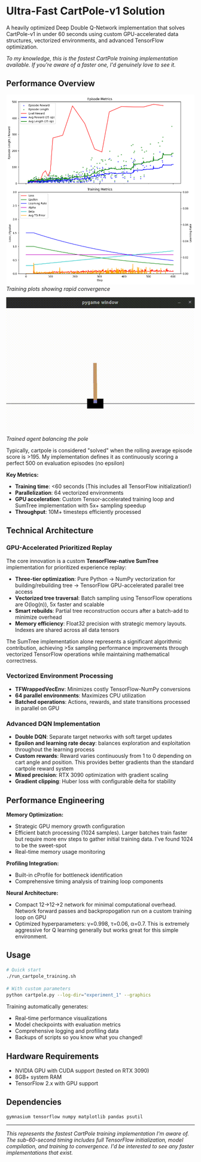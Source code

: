 # Ultra-Fast CartPole-v1 Solution

A heavily optimized Deep Double Q-Network implementation that solves CartPole-v1 in under 60 seconds using custom GPU-accelerated data structures, vectorized environments, and advanced TensorFlow optimization.

*To my knowledge, this is the fastest CartPole training implementation available. If you're aware of a faster one, I'd genuinely love to see it.*

## Performance Overview

![Training Progress](media/training_metrics.png)
*Training plots showing rapid convergence*

![Solved CartPole](media/cartpole_demo.gif)
*Trained agent balancing the pole*

Typically, cartpole is considered "solved" when the rolling average episode score is >195. My implementation defines it as continuously scoring a perfect 500 on evaluation episodes (no epsilon)

**Key Metrics:**
- **Training time**: <60 seconds (This includes all TensorFlow initialization!)
- **Parallelization**: 64 vectorized environments
- **GPU acceleration**: Custom Tensor-accelerated training loop and SumTree implementation with 5x+ sampling speedup
- **Throughput**: 10M+ timesteps efficiently processed

## Technical Architecture

### GPU-Accelerated Prioritized Replay
The core innovation is a custom **TensorFlow-native SumTree** implementation for prioritized experience replay:

- **Three-tier optimization**: Pure Python → NumPy vectorization for building/rebuilding tree → TensorFlow GPU-accelerated parallel tree access
- **Vectorized tree traversal**: Batch sampling using TensorFlow operations are O(log(n)), 5x faster and scalable
- **Smart rebuilds**: Partial tree reconstruction occurs after a batch-add to minimize overhead
- **Memory efficiency**: Float32 precision with strategic memory layouts. Indexes are shared across all data tensors 

The SumTree implementation alone represents a significant algorithmic contribution, achieving >5x sampling performance improvements through vectorized TensorFlow operations while maintaining mathematical correctness.

### Vectorized Environment Processing
- **TFWrappedVecEnv**: Minimizes costly TensorFlow-NumPy conversions
- **64 parallel environments**: Maximizes CPU utilization
- **Batched operations**: Actions, rewards, and state transitions processed in parallel on GPU

### Advanced DQN Implementation
- **Double DQN**: Separate target networks with soft target updates
- **Epsilon and learning rate decay**: balances exploration and exploitation throughout the learning process
- **Custom rewards**: Reward varies continuously from 1 to 0 depending on cart angle and position. This provides better gradients than the standard cartpole reward system
- **Mixed precision**: RTX 3090 optimization with gradient scaling
- **Gradient clipping**: Huber loss with configurable delta for stability

## Performance Engineering

**Memory Optimization:**
- Strategic GPU memory growth configuration
- Efficient batch processing (1024 samples). Larger batches train faster but require more env steps to gather initial training data. I've found 1024 to be the sweet-spot
- Real-time memory usage monitoring

**Profiling Integration:**
- Built-in cProfile for bottleneck identification
- Comprehensive timing analysis of training loop components

**Neural Architecture:**
- Compact 12→12→2 network for minimal computational overhead. Network forward passes and backpropogation run on a custom training loop on GPU
- Optimized hyperparameters: γ=0.998, τ=0.06, α=0.7. This is extremely aggressive for Q learning generally but works great for this simple environment. 

## Usage

```bash
# Quick start
./run_cartpole_training.sh

# With custom parameters
python cartpole.py --log-dir="experiment_1" --graphics
```

Training automatically generates:
- Real-time performance visualizations
- Model checkpoints with evaluation metrics
- Comprehensive logging and profiling data
- Backups of scripts so you know what you changed!


## Hardware Requirements

- NVIDIA GPU with CUDA support (tested on RTX 3090)
- 8GB+ system RAM
- TensorFlow 2.x with GPU support

## Dependencies

```
gymnasium tensorflow numpy matplotlib pandas psutil
```

---

*This represents the fastest CartPole training implementation I'm aware of. The sub-60-second timing includes full TensorFlow initialization, model compilation, and training to convergence. I'd be interested to see any faster implementations that exist.*
